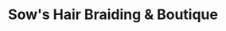 ---
title: "Sow's Hair Braiding & Boutique"
url: /columbus/sows-hair-braiding-und-boutique/
shop: Friseur
---